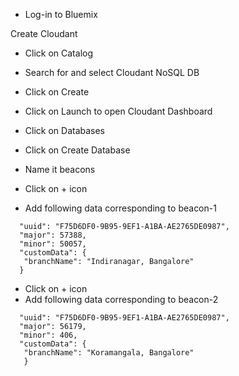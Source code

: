 * Log-in to Bluemix

Create Cloudant 
* Click on Catalog
* Search for and select Cloudant NoSQL DB
* Click on Create
* Click on Launch to open Cloudant Dashboard

* Click on Databases
* Click on Create Database
* Name it beacons

* Click on + icon
* Add following data corresponding to beacon-1
```
  "uuid": "F75D6DF0-9B95-9EF1-A1BA-AE2765DE0987",
  "major": 57388,
  "minor": 50057,
  "customData": {
   "branchName": "Indiranagar, Bangalore"
  }
```

* Click on + icon
* Add following data corresponding to beacon-2
```
  "uuid": "F75D6DF0-9B95-9EF1-A1BA-AE2765DE0987",
  "major": 56179,
  "minor": 406,
  "customData": {
   "branchName": "Koramangala, Bangalore"
   }
```
  
